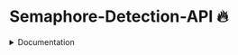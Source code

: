 # Semaphore-Detection-API 🔥
<details>
<summary> Documentation </summary>


test_url : `https://complete-goose-helping.ngrok-free.app`

Method: 
- POST 

URI: 
- {test_url}/classify_semaphore

Headers:
- Content-Type: multipart/form-data

Request Body: 
- `image` as `file`, must be a valid image, large size


Response:
```
{
    "confidence": 1.0,
    "predicted_class": "e"
}
```

*notes: for better classification, image should be taken potrait in camera or image size ratio should be 3:4

